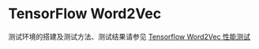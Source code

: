 <!-- omit in toc -->
# TensorFlow Word2Vec

测试环境的搭建及测试方法、测试结果请参见 [Tensorflow Word2Vec 性能测试](./code/README.md)